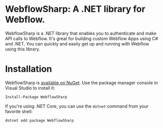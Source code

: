 # WebflowSharp: A .NET library for Webflow.

WebflowSharp is a .NET library that enables you to authenticate and make API calls to Webflow. It's great for 
building custom Webflow Apps using C# and .NET. You can quickly and easily get up and running with Webflow
using this library.

# Installation

WebflowSharp is [available on NuGet](https://www.nuget.org/packages/WebflowSharp/). Use the package manager
console in Visual Studio to install it:

```
Install-Package WebflowSharp
```

If you're using .NET Core, you can use the `dotnet` command from your favorite shell:

```
dotnet add package WebflowSharp
```

